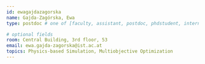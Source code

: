 ```yaml
---
id: ewagajdazagorska 
name: Gajda-Zagórska, Ewa
type: postdoc # one of [faculty, assistant, postdoc, phdstudent, intern]

# optional fields
room: Central Building, 3rd floor, 53
email: ewa.gajda-zagorska@ist.ac.at
topics: Physics-based Simulation, Multiobjective Optimization
---
```

